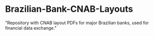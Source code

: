 # Brazilian-Bank-CNAB-Layouts
"Repository with CNAB layout PDFs for major Brazilian banks, used for financial data exchange."
